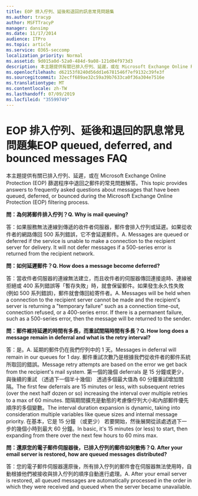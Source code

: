 ```yaml
---
title: EOP 排入佇列、延後和退回的訊息常見問題集
ms.author: tracyp
author: MSFTTracyP
manager: dansimp
ms.date: 11/17/2014
audience: ITPro
ms.topic: article
ms.service: O365-seccomp
localization_priority: Normal
ms.assetid: 9d015a0d-52a0-484d-9a08-121d04f973d3
description: 本主題提供有關已排入佇列、延遲，或在 Microsoft Exchange Online Protection (EOP) 篩選程序中退回之郵件的常見問題解答。
ms.openlocfilehash: d62153f8240d56dd1e6781546f7ef9132c39fe3f
ms.sourcegitcommit: 32ecff689ae32c59a39b7633ca0f36a304e7516e
ms.translationtype: MT
ms.contentlocale: zh-TW
ms.lasthandoff: 07/09/2019
ms.locfileid: "35599749"
---
```

# <a name="eop-queued-deferred-and-bounced-messages-faq"></a><span data-ttu-id="f2e74-103">EOP 排入佇列、延後和退回的訊息常見問題集</span><span class="sxs-lookup"><span data-stu-id="f2e74-103">EOP queued, deferred, and bounced messages FAQ</span></span>

<span data-ttu-id="f2e74-104">本主題提供有關已排入佇列、延遲，或在 Microsoft Exchange Online Protection (EOP) 篩選程序中退回之郵件的常見問題解答。</span><span class="sxs-lookup"><span data-stu-id="f2e74-104">This topic provides answers to frequently asked questions about messages that have been queued, deferred, or bounced during the Microsoft Exchange Online Protection (EOP) filtering process.</span></span>
  
 <span data-ttu-id="f2e74-105">**問：為何將郵件排入佇列？**</span><span class="sxs-lookup"><span data-stu-id="f2e74-105">**Q. Why is mail queuing?**</span></span>
  
<span data-ttu-id="f2e74-p101">答：如果服務無法連線到傳遞的收件者伺服器，郵件會排入佇列或延遲。如果從收件者的網路傳回 500 系列錯誤，它不會延遲郵件。</span><span class="sxs-lookup"><span data-stu-id="f2e74-p101">A. Messages are queued or deferred if the service is unable to make a connection to the recipient server for delivery. It will not defer messages if a 500-series error is returned from the recipient network.</span></span>
  
 <span data-ttu-id="f2e74-109">**問：如何延遲郵件？**</span><span class="sxs-lookup"><span data-stu-id="f2e74-109">**Q. How does a message become deferred?**</span></span>
  
<span data-ttu-id="f2e74-p102">答：當收件者伺服器的連線無法建立，而且收件者的伺服器傳回連接逾時、連線被拒絕或 400 系列錯誤等「暫存失敗」時，就會保留郵件。如果發生永久性失敗 (例如 500 系列錯誤)，郵件就會傳回給寄件者。</span><span class="sxs-lookup"><span data-stu-id="f2e74-p102">A. Messages will be held when a connection to the recipient server cannot be made and the recipient's server is returning a "temporary failure" such as a connection time-out, connection refused, or a 400-series error. If there is a permanent failure, such as a 500-series error, then the message will be returned to the sender.</span></span>
  
 <span data-ttu-id="f2e74-113">**問：郵件維持延遲的時間有多長，而重試間隔時間有多長？**</span><span class="sxs-lookup"><span data-stu-id="f2e74-113">**Q. How long does a message remain in deferral and what is the retry interval?**</span></span>
  
<span data-ttu-id="f2e74-114">答：是。</span><span class="sxs-lookup"><span data-stu-id="f2e74-114">A.</span></span> <span data-ttu-id="f2e74-115">延期的郵件仍在我們佇列中的 1 天。</span><span class="sxs-lookup"><span data-stu-id="f2e74-115">Messages in deferral will remain in our queues for 1 day.</span></span> <span data-ttu-id="f2e74-116">郵件重試次數乃是根據我們從收件者的郵件系統所取回的錯誤。</span><span class="sxs-lookup"><span data-stu-id="f2e74-116">Message retry attempts are based on the error we get back from the recipient's mail system.</span></span> <span data-ttu-id="f2e74-117">第一個的幾個 deferrals 是 15 分鐘或更少，與後續的重試 （透過下一個半十幾個） 透過多個最大值為 60 分鐘重試增加間隔。</span><span class="sxs-lookup"><span data-stu-id="f2e74-117">The first few deferrals are 15 minutes or less, with subsequent retries (over the next half dozen or so) increasing the interval over multiple retries to a max of 60 minutes.</span></span> <span data-ttu-id="f2e74-118">間隔期間擴充是動態的考慮像佇列大小和內部郵件優先順序的多個變數。</span><span class="sxs-lookup"><span data-stu-id="f2e74-118">The interval duration expansion is dynamic, taking into consideration multiple variables like queue sizes and internal message priority.</span></span> <span data-ttu-id="f2e74-119">在基本，它是 15 分鐘 （或更少） 若要開始，然後展開從該處透過下一步的幾個小時到最大 60 分鐘。</span><span class="sxs-lookup"><span data-stu-id="f2e74-119">In basic, it's 15 minutes (or less) to start, then expanding from there over the next few hours to 60 mins max.</span></span>
  
 <span data-ttu-id="f2e74-120">**問：還原您的電子郵件伺服器後，已排入佇列的郵件如何散佈？**</span><span class="sxs-lookup"><span data-stu-id="f2e74-120">**Q. After your email server is restored, how are queued messages distributed?**</span></span>
  
<span data-ttu-id="f2e74-p104">答：您的電子郵件伺服器還原後，所有排入佇列的郵件會在伺服器無法使用時，自動根據他們被接收與排入佇列的順序自動進行處理。</span><span class="sxs-lookup"><span data-stu-id="f2e74-p104">A. After your email server is restored, all queued messages are automatically processed in the order in which they were received and queued when the server became unavailable.</span></span> 
  


